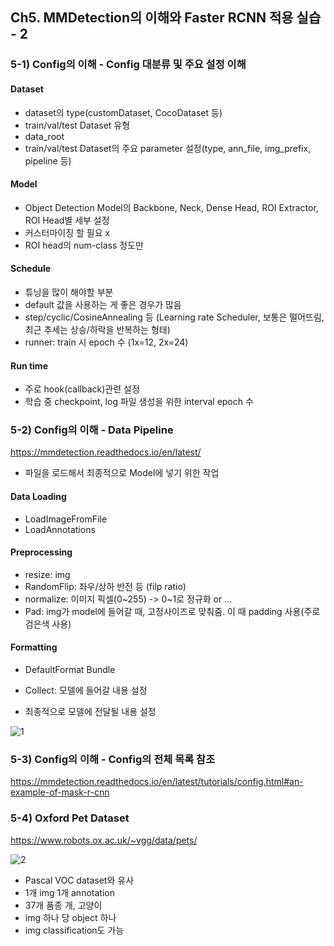 ## Ch5. MMDetection의 이해와 Faster RCNN 적용 실습 - 2

### 5-1) Config의 이해 - Config 대분류 및 주요 설정 이해

#### Dataset

- dataset의 type(customDataset, CocoDataset 등)
- train/val/test Dataset 유형
- data_root
- train/val/test Dataset의 주요 parameter 설정(type, ann_file, img_prefix, pipeline 등)

#### Model

- Object Detection Model의 Backbone, Neck, Dense Head, ROI Extractor, ROI Head별 세부 설정
- 커스터마이징 할 필요 x
- ROI head의 num-class 정도만

#### Schedule

- 튜닝을 많이 해야할 부분
- default 값을 사용하는 게 좋은 경우가 많음
- step/cyclic/CosineAnnealing 등 (Learning rate Scheduler, 보통은 떨어뜨림, 최근 추세는 상승/하락을 반복하는 형태)
- runner: train 시 epoch 수 (1x=12, 2x=24)

#### Run time

- 주로 hook(callback)관련 설정
- 학습 중 checkpoint, log 파일 생성을 위한 interval epoch 수



### 5-2) Config의 이해 - Data Pipeline

https://mmdetection.readthedocs.io/en/latest/

- 파일을 로드해서 최종적으로 Model에 넣기 위한 작업

#### Data Loading

- LoadImageFromFile
- LoadAnnotations

#### Preprocessing

- resize: img
- RandomFlip: 좌우/상하 반전 등 (filp ratio)
- normalize: 이미지 픽셀(0~255) -> 0~1로 정규화 or ...
- Pad: img가 model에 들어갈 때, 고정사이즈로 맞춰줌. 이 때 padding 사용(주로 검은색 사용)

#### Formatting

- DefaultFormat Bundle

- Collect: 모델에 들어갈 내용 설정
- 최종적으로 모델에 전달될 내용 설정

![1](https://user-images.githubusercontent.com/77441568/135544755-c5ddc465-7c81-4a37-bb84-f18c04bbfc80.png)

### 5-3) Config의 이해 - Config의 전체 목록 참조

https://mmdetection.readthedocs.io/en/latest/tutorials/config.html#an-example-of-mask-r-cnn



### 5-4) Oxford Pet Dataset

https://www.robots.ox.ac.uk/~vgg/data/pets/

![2](https://user-images.githubusercontent.com/77441568/135545029-fe0f8058-f930-4a37-8114-f14b4709b4a1.png)

- Pascal VOC dataset와 유사 
- 1개 img 1개 annotation
- 37개 품종 개, 고양이
- img 하나 당 object 하나
- img classification도 가능

